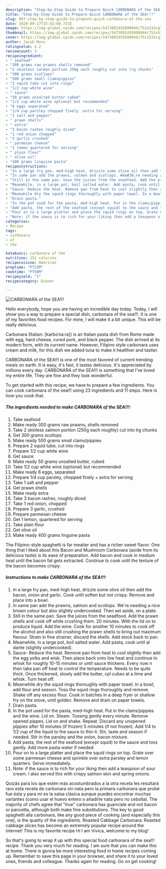 ```yaml
---
description: "Step-by-Step Guide to Prepare Quick CARBONARA of the SEA!!!"
title: "Step-by-Step Guide to Prepare Quick CARBONARA of the SEA!!!"
slug: 967-step-by-step-guide-to-prepare-quick-carbonara-of-the-sea
date: 2020-09-17T15:43:09.733Z
image: https://img-global.cpcdn.com/recipes/5473092455890944/751x532cq70/carbonara-of-the-sea-recipe-main-photo.jpg
thumbnail: https://img-global.cpcdn.com/recipes/5473092455890944/751x532cq70/carbonara-of-the-sea-recipe-main-photo.jpg
cover: https://img-global.cpcdn.com/recipes/5473092455890944/751x532cq70/carbonara-of-the-sea-recipe-main-photo.jpg
author: Jacob Moss
ratingvalue: 4.2
reviewcount: 3
recipeingredient:
- " seafood"
- "300 grams raw prawns shells removed"
- "2 skinless salmon portion 250g each roughly cut into lrg chunks"
- "300 grams scollops"
- "500 grams small clamspippies"
- "2 squid tube cut into rings"
- "1/2 cup white wine"
- " sauce"
- "50 grams unsalted butter cubed"
- "1/2 cup white wine optional but recommended"
- "6 eggs separated"
- "1/4 cup parsley chopped finely  extra for serving"
- "1 salt and pepper"
- " prawn shells"
- " extra"
- "3 bacon rashes roughly diced"
- "1 red onion chopped"
- "3 garlic crushed"
- " parmesan cheese"
- "1 lemon quartered for serving"
- " plain flour"
- " olive oil"
- "400 grams linguine pasta"
recipeinstructions:
- "In a large fry pan, med-high heat, drizzle some olive oil then add the bacon, onion and garlic. Cook until soften but not crispy. Remove and place into a bowl."
- "In same pan add the prawns, salmon and scollops. We&#39;re needing a nice brown colour but also slightly undercooked. Then set aside, on a plate."
- "Still in the same pan. Save the juices from the seadfood. Add the prawn shells and cook off while crushing them. 20 minutes. With the lid on to produce liquid. Add the wine. Cook for another 10 minutes to cook off the alcohol and also still crushing the prawn shells to bring out maximum flavour. Strain in fine strainer, discard the shells. Add stock back to pan."
- "Meanwhile, in a large pot, boil salted water. Add pasta, cook until al dante (slightly undercooked)."
- "Sauce- Reduce the heat. Remove pan from heat to cool slightly then add the egg yolks and wisk. Then place back onto low heat and continue to whisk for roughly 10-15 minutes or until sauce thickens. Every now n then take pan off heat to control the temperature. Needs to be quite thick. Once thickened, slowly add the butter, cpl cubes at a time and whisk. Turn heat off."
- "Meanwhile dry the squid rings thoroughly with paper towel. In a bowl, add flour and season. Toss the squid rings thoroughly and remove. Shake off any excess flour. Cook in batches in a deep fryer or shallow fry on the stove, until golden. Remove and drain on paper towels."
- "Drain pasta."
- "In the pot used for the pasta, med-high heat. Put in the clams/pippies and the wine. Lid on. Steam. Tossing gently every minute. Remove opened pippes. Lid on and shake. Repeat. Discard any unopened pippies after 10 minutes (if frozen) 5 minutes (if not frozen). Add 1/4 to 1/2 cup of the liquid to the sauce to thin it. Stir, taste and season if needed. Stir in the parsley and the onion, bacon mixture."
- "Add pasta, the rest of the seafood (except squid) to the sauce and toss gently. Add more pasta water if needed."
- "Pour on to a large platter and place the squid rings on top. Grate over some parmesan cheese and sprinkle over extra parsley and lemon quarters. Serve immediately."
- "Note: if the sauce is to rich for your liking then add a teaspoon of sour cream. I also served this with crispy salmon skin and spring onions."
categories:
- Recipe
tags:
- carbonara
- of
- the

katakunci: carbonara of the 
nutrition: 251 calories
recipecuisine: American
preptime: "PT23M"
cooktime: "PT50M"
recipeyield: "1"
recipecategory: Dinner

---
```



![CARBONARA of the SEA!!!](https://img-global.cpcdn.com/recipes/5473092455890944/751x532cq70/carbonara-of-the-sea-recipe-main-photo.jpg)

Hello everybody, hope you are having an incredible day today. Today, I will show you a way to prepare a special dish, carbonara of the sea!!!. It is one of my favorites food recipes. For mine, I will make it a bit unique. This will be really delicious.

Carbonara (Italian: [karboˈnaːra]) is an Italian pasta dish from Rome made with egg, hard cheese, cured pork, and black pepper. The dish arrived at its modern form, with its current name. However, Filipino style carbonara uses cream and milk, for this dish we added tuna to make it healthier and tastier.

CARBONARA of the SEA!!! is one of the most favored of current trending meals on earth. It is easy, it's fast, it tastes delicious. It's appreciated by millions every day. CARBONARA of the SEA!!! is something that I've loved my entire life. They are fine and they look wonderful.


To get started with this recipe, we have to prepare a few ingredients. You can cook carbonara of the sea!!! using 23 ingredients and 11 steps. Here is how you cook that.

<!--inarticleads1-->

##### The ingredients needed to make CARBONARA of the SEA!!!:

1. Take  seafood
1. Make ready 300 grams raw prawns, shells removed
1. Take 2 skinless salmon portion (250g each roughly) cut into lrg chunks
1. Get 300 grams scollops
1. Make ready 500 grams small clams/pippies
1. Prepare 2 squid tube, cut into rings
1. Prepare 1/2 cup white wine
1. Get  sauce
1. Make ready 50 grams unsalted butter, cubed
1. Take 1/2 cup white wine (optional) but recommended
1. Make ready 6 eggs, separated
1. Prepare 1/4 cup parsley, chopped finely + extra for serving
1. Take 1 salt and pepper
1. Get  prawn shells
1. Make ready  extra
1. Take 3 bacon rashes, roughly diced
1. Take 1 red onion, chopped
1. Prepare 3 garlic, crushed
1. Prepare  parmesan cheese
1. Get 1 lemon, quartered for serving
1. Take  plain flour
1. Get  olive oil
1. Make ready 400 grams linguine pasta


The Filipino-style spaghetti is far meatier and has a richer sweet flavor. One thing that I liked about this Bacon and Mushroom Carbonara (aside from its delicious taste) is its ease of preparation. Add bacon and cook in medium heat until the bacon fat gets extracted. Continue to cook until the texture of the bacon becomes crispy. 

<!--inarticleads2-->

##### Instructions to make CARBONARA of the SEA!!!:

1. In a large fry pan, med-high heat, drizzle some olive oil then add the bacon, onion and garlic. Cook until soften but not crispy. Remove and place into a bowl.
1. In same pan add the prawns, salmon and scollops. We&#39;re needing a nice brown colour but also slightly undercooked. Then set aside, on a plate.
1. Still in the same pan. Save the juices from the seadfood. Add the prawn shells and cook off while crushing them. 20 minutes. With the lid on to produce liquid. Add the wine. Cook for another 10 minutes to cook off the alcohol and also still crushing the prawn shells to bring out maximum flavour. Strain in fine strainer, discard the shells. Add stock back to pan.
1. Meanwhile, in a large pot, boil salted water. Add pasta, cook until al dante (slightly undercooked).
1. Sauce- Reduce the heat. Remove pan from heat to cool slightly then add the egg yolks and wisk. Then place back onto low heat and continue to whisk for roughly 10-15 minutes or until sauce thickens. Every now n then take pan off heat to control the temperature. Needs to be quite thick. Once thickened, slowly add the butter, cpl cubes at a time and whisk. Turn heat off.
1. Meanwhile dry the squid rings thoroughly with paper towel. In a bowl, add flour and season. Toss the squid rings thoroughly and remove. Shake off any excess flour. Cook in batches in a deep fryer or shallow fry on the stove, until golden. Remove and drain on paper towels.
1. Drain pasta.
1. In the pot used for the pasta, med-high heat. Put in the clams/pippies and the wine. Lid on. Steam. Tossing gently every minute. Remove opened pippes. Lid on and shake. Repeat. Discard any unopened pippies after 10 minutes (if frozen) 5 minutes (if not frozen). Add 1/4 to 1/2 cup of the liquid to the sauce to thin it. Stir, taste and season if needed. Stir in the parsley and the onion, bacon mixture.
1. Add pasta, the rest of the seafood (except squid) to the sauce and toss gently. Add more pasta water if needed.
1. Pour on to a large platter and place the squid rings on top. Grate over some parmesan cheese and sprinkle over extra parsley and lemon quarters. Serve immediately.
1. Note: if the sauce is to rich for your liking then add a teaspoon of sour cream. I also served this with crispy salmon skin and spring onions.


Quizás para los que estén más acostumbrados a la otra receta les resultará raro esta receta de carbonara sin nata pero la primera carbonara que probé fue ésta y para mi es la salsa clásica aunque puedes encontrar muchas variantes (como usar el huevo entero o añadirle nata pero no cebolla). The majority of chefs agree that &#34;true&#34; carbonara has guanciale and not bacon or pancetta, although both make fine substitutions. The key to good spaghetti alla carbonara, like any good piece of cooking (and especially this one), is the quality of the ingredients. Roasted Cabbage Carbonara: Roasted cabbage slices has become an extremely popular recipe around the internet! This is my favorite recipe Hi I am Vivica, welcome to my blog! 

So that's going to wrap it up with this special food carbonara of the sea!!! recipe. Thank you very much for reading. I am sure that you can make this at home. There is gonna be more interesting food in home recipes coming up. Remember to save this page in your browser, and share it to your loved ones, friends and colleague. Thanks again for reading. Go on get cooking!
